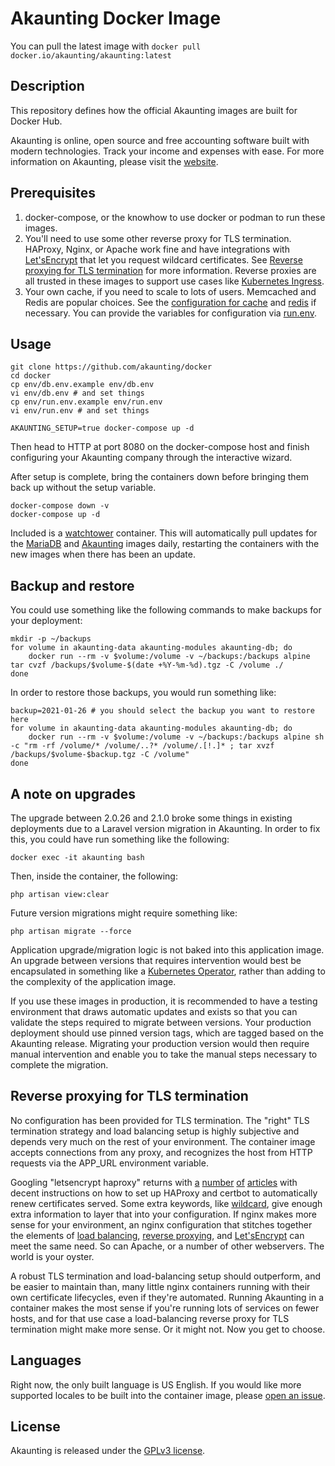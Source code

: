 # Akaunting Docker Image

You can pull the latest image with `docker pull docker.io/akaunting/akaunting:latest`

## Description

This repository defines how the official Akaunting images are built for Docker Hub.

Akaunting is online, open source and free accounting software built with modern technologies. Track your income and expenses with ease. For more information on Akaunting, please visit the [website](https://akaunting.com).

## Prerequisites

1. docker-compose, or the knowhow to use docker or podman to run these images.
1. You'll need to use some other reverse proxy for TLS termination. HAProxy, Nginx, or Apache work fine and have integrations with [Let'sEncrypt](https://letsencrypt.org/) that let you request wildcard certificates. See [Reverse proxying for TLS termination](#reverse-proxying-for-tls-termination) for more information. Reverse proxies are all trusted in these images to support use cases like [Kubernetes Ingress](https://kubernetes.io/docs/concepts/services-networking/ingress/).
1. Your own cache, if you need to scale to lots of users. Memcached and Redis are popular choices. See the [configuration for cache](https://github.com/akaunting/akaunting/blob/master/config/cache.php) and [redis](https://github.com/akaunting/akaunting/blob/master/config/database.php#L128) if necessary. You can provide the variables for configuration via [run.env](env/run.env.example).

## Usage

```shell
git clone https://github.com/akaunting/docker
cd docker
cp env/db.env.example env/db.env
vi env/db.env # and set things
cp env/run.env.example env/run.env
vi env/run.env # and set things

AKAUNTING_SETUP=true docker-compose up -d
```

Then head to HTTP at port 8080 on the docker-compose host and finish configuring your Akaunting company through the interactive wizard.

After setup is complete, bring the containers down before bringing them back up without the setup variable.

```shell
docker-compose down -v
docker-compose up -d
```

Included is a [watchtower](https://containrrr.dev/watchtower/) container. This will automatically pull updates for the [MariaDB](https://hub.docker.com/_/mariadb) and [Akaunting](https://hub.docker.com/akaunting/akaunting) images daily, restarting the containers with the new images when there has been an update.

## Backup and restore

You could use something like the following commands to make backups for your deployment:

```shell
mkdir -p ~/backups
for volume in akaunting-data akaunting-modules akaunting-db; do
    docker run --rm -v $volume:/volume -v ~/backups:/backups alpine tar cvzf /backups/$volume-$(date +%Y-%m-%d).tgz -C /volume ./
done
```

In order to restore those backups, you would run something like:

```shell
backup=2021-01-26 # you should select the backup you want to restore here
for volume in akaunting-data akaunting-modules akaunting-db; do
    docker run --rm -v $volume:/volume -v ~/backups:/backups alpine sh -c "rm -rf /volume/* /volume/..?* /volume/.[!.]* ; tar xvzf /backups/$volume-$backup.tgz -C /volume"
done
```

## A note on upgrades

The upgrade between 2.0.26 and 2.1.0 broke some things in existing deployments due to a Laravel version migration in Akaunting. In order to fix this, you could have run something like the following:

```shell
docker exec -it akaunting bash
```

Then, inside the container, the following:

```shell
php artisan view:clear
```

Future version migrations might require something like:

```shell
php artisan migrate --force
```

Application upgrade/migration logic is not baked into this application image. An upgrade between versions that requires intervention would best be encapsulated in something like a [Kubernetes Operator](https://kubernetes.io/docs/concepts/extend-kubernetes/operator/), rather than adding to the complexity of the application image.

If you use these images in production, it is recommended to have a testing environment that draws automatic updates and exists so that you can validate the steps required to migrate between versions. Your production deployment should use pinned version tags, which are tagged based on the Akaunting release. Migrating your production version would then require manual intervention and enable you to take the manual steps necessary to complete the migration.

## Reverse proxying for TLS termination

No configuration has been provided for TLS termination. The "right" TLS termination strategy and load balancing setup is highly subjective and depends very much on the rest of your environment. The container image accepts connections from any proxy, and recognizes the host from HTTP requests via the APP_URL environment variable.

Googling "letsencrypt haproxy" returns with [a](https://serversforhackers.com/c/letsencrypt-with-haproxy) [number](https://gridscale.io/en/community/tutorials/haproxy-ssl/) [of](https://kevinbentlage.nl/blog/lets-encrypt-with-haproxy/) [articles](https://cheppers.com/how-https-haproxy-and-letsencrypt) with decent instructions on how to set up HAProxy and certbot to automatically renew certificates served. Some extra keywords, like [wildcard](https://nicklang.com/posts/letsencrypt-a-wildcard-cert-for-haproxy-to-use-in-docker-swarm), give enough extra information to layer that into your configuration. If nginx makes more sense for your environment, an nginx configuration that stitches together the elements of [load balancing](http://nginx.org/en/docs/http/load_balancing.html), [reverse proxying](https://timothy-quinn.com/using-nginx-as-a-reverse-proxy-for-multiple-sites/), and [Let'sEncrypt](https://www.digitalocean.com/community/tutorials/how-to-secure-nginx-with-let-s-encrypt-on-ubuntu-16-04) can meet the same need. So can Apache, or a number of other webservers. The world is your oyster.

A robust TLS termination and load-balancing setup should outperform, and be easier to maintain than, many little nginx containers running with their own certificate lifecycles, even if they're automated. Running Akaunting in a container makes the most sense if you're running lots of services on fewer hosts, and for that use case a load-balancing reverse proxy for TLS termination might make more sense. Or it might not. Now you get to choose.

## Languages

Right now, the only built language is US English. If you would like more supported locales to be built into the container image, please [open an issue](https://github.com/akaunting/docker/issues).

## License

Akaunting is released under the [GPLv3 license](LICENSE.txt).
